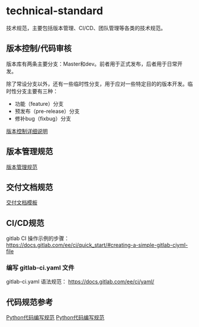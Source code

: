 # technical-standard

技术规范，主要包括版本管理、CI/CD、团队管理等各类的技术规范。

## 版本控制/代码审核

版本库有两条主要分支：Master和dev。前者用于正式发布，后者用于日常开发。

除了常设分支以外，还有一些临时性分支，用于应对一些特定目的的版本开发。临时性分支主要有三种：
- 功能（feature）分支
- 预发布（pre-release）分支
- 修补bug（fixbug）分支
  
[版本控制详细说明](./版本控制/版本控制.md)

## 版本管理规范

[版本管理规范](./git版本管理规范.md)

## 交付文档规范

[交付文档模板](./交付文档规范)

## CI/CD规范

gitlab CI 操作示例的步骤：
https://docs.gitlab.com/ee/ci/quick_start/#creating-a-simple-gitlab-ciyml-file

### 编写 gitlab-ci.yaml 文件

gitlab-ci.yaml 语法规范：
https://docs.gitlab.com/ee/ci/yaml/

## 代码规范参考

[Python代码编写规范](./代码规范/Python代码编写规范.md)
[Python代码编写规范](./代码规范/Python代码编写规范.md)